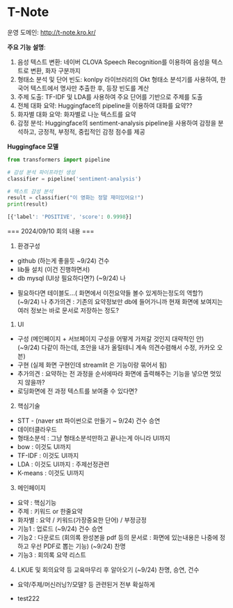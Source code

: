 # T-Note 


운영 도메인: http://t-note.kro.kr/

**주요 기능 설명**:
1. 음성 텍스트 변환: 네이버 CLOVA Speech Recognition를 이용하여 음성을 텍스트로 변환, 화자 구분까지
2. 형태소 분석 및 단어 빈도: konlpy 라이브러리의 Okt 형태소 분석기를 사용하여, 한국어 텍스트에서 명사만 추출한 후, 등장 빈도를 계산
3. 주제 도출: TF-IDF 및 LDA를 사용하여 주요 단어를 기반으로 주제를 도출
4. 전체 대화 요약: Huggingface의 pipeline을 이용하여 대화를 요약??
5. 화자별 대화 요약: 화자별로 나눈 텍스트를 요약
6. 감정 분석: Huggingface의 sentiment-analysis pipeline을 사용하여 감정을 분석하고, 긍정적, 부정적, 중립적인 감정 점수를 제공

   
**Huggingface 모델**

```python
from transformers import pipeline

# 감성 분석 파이프라인 생성
classifier = pipeline('sentiment-analysis')

# 텍스트 감성 분석
result = classifier("이 영화는 정말 재미있어요!")
print(result)
```

```css
[{'label': 'POSITIVE', 'score': 0.9998}]
```



=== 2024/09/10 회의 내용 ===
1) 환경구성
  - github (하는게 좋을듯 ~9/24) 건수
  - lib들 설치 (이건 진행하면서)
  - db mysql (UI상 필요하다면?) (~9/24) 나
  + 필요하다면 테이블도...( 화면에서 이전요약들 볼수 있게하는정도의 역할?) (~9/24) 나 
추가의견 : 기존의 요약정보만 db에 들어가니까 현재 화면에 보여지는 여러 정보는 바로 문서로 저장하는 정도? 

1) UI
  - 구성 (메인페이지 + 서브페이지 구성을 어떻게 가져갈 것인지 대략적인 안) (~9/24) 다같이 하는데, 초안을 내가 올릴테니 계속 의견수렴해서 수정, 카카오 오븐)
  - 구현 (실제 화면 구현인데 streamlit 은 기능이랑 묶어서 됨)
  - 추가의견 : 요약하는 전 과정을 순서에따라 화면에 출력해주는 기능을 넣으면 멋있지 않을까?
  - 로딩화면에 전 과정 텍스트를 보여줄 수 있다면?

2) 핵심기술
 - STT - (naver stt 파이썬으로 만들기 ~ 9/24) 건수 승연
 - 데이터클라우드 
 - 형태소분석 : 그냥 형태소분석만하고 끝나는게 아니라 UI까지
 - bow : 이것도 UI까지
 - TF-IDF : 이것도 UI까지
 - LDA : 이것도 UI까지 : 주제선정관련
 - K-means : 이것도 UI까지

3) 메인페이지 
 - 요약 : 핵심기능
 - 주제 : 키워드 or 한줄요약 
 - 화자별 : 요약 / 키워드(가장중요한 단어) / 부정긍정
 - 기능1 : 업로드 (~9/24) 건수 승연
 - 기능2 : 다운로드 (회의록 완성본을 pdf 등의 문서로 : 화면에 있는내용은 나중에 정하고 우선 PDF로 뽑는 기능) (~9/24) 찬명 
 - 기능3 : 회의록 요약 리스트 

4) LKUE 및 회의요약 등 교육마무리 후 알아오기 (~9/24) 찬명, 승연, 건수 
 - 요약/주제/머신러닝?/모델? 등 관련된거 전부 확실하게

 - test222
